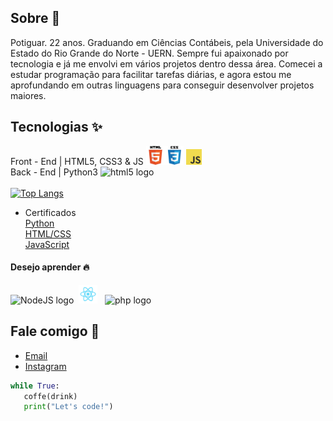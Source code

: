 ## Sobre :crystal_ball:
Potiguar. 22 anos. Graduando em Ciências Contábeis, pela Universidade do Estado do Rio Grande do Norte - UERN. Sempre fui apaixonado por tecnologia e já me envolvi em vários projetos dentro dessa área. Comecei a estudar programação para facilitar tarefas diárias, e agora estou me aprofundando em outras linguagens para conseguir desenvolver projetos maiores.

## Tecnologias :sparkles:

Front - End | HTML5, CSS3 & JS <img src="https://raw.githubusercontent.com/github/explore/80688e429a7d4ef2fca1e82350fe8e3517d3494d/topics/html/html.png" alt="html5 logo" height=30><img src="https://raw.githubusercontent.com/github/explore/80688e429a7d4ef2fca1e82350fe8e3517d3494d/topics/css/css.png" alt="css3 logo" height=30>&nbsp;<img src="https://raw.githubusercontent.com/github/explore/80688e429a7d4ef2fca1e82350fe8e3517d3494d/topics/javascript/javascript.png" alt="javascript logo" height=25><br>
Back - End | Python3 <img src="https://cdn.pling.com/cache/400x400/img//hive/content-pre1/66411-1.png" alt="html5 logo" height=25><br>
<br>[![Top Langs](https://github-readme-stats.vercel.app/api/top-langs/?username=andrestanlley&layout=compact&theme=tokyonight)](https://github.com/andrestanlley/github-readme-stats)

* Certificados<br>
[Python](https://www.cursoemvideo.com/validacao-de-certificado/?codigo=346DF-685A-2)<br>
[HTML/CSS](https://www.cursoemvideo.com/validacao-de-certificado/?codigo=346DF-DB40-8)<br>
[JavaScript](https://www.cursoemvideo.com/validacao-de-certificado/?codigo=%20346DF-6C61-5)<br>
#### Desejo aprender :fire:
<img src="https://upload.wikimedia.org/wikipedia/commons/thumb/d/d9/Node.js_logo.svg/1200px-Node.js_logo.svg.png" alt="NodeJS logo" height=25>&nbsp;&nbsp;<img src="https://raw.githubusercontent.com/github/explore/80688e429a7d4ef2fca1e82350fe8e3517d3494d/topics/react/react.png" alt="react logo" height=30>&nbsp;&nbsp;&nbsp;<img src="https://www.neonexus.com.br/wp-content/uploads/2018/01/php7-transparent.png" alt="php logo" height=30><br>
## Fale comigo :calling:
* [Email](mailto:stanlley41@gmail.com)
* [Instagram](https://instagram.com/andrestanlley)
 ```python
while True:
    coffe(drink)
    print("Let's code!")
 ```
